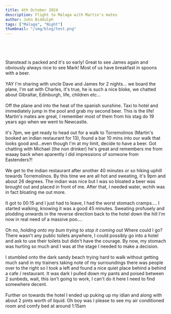 ```yaml
---
title: 4th October 2024
description: Flight to Malaga with Martin's mates
author: John Biddulph
tags: ["Malaga", "Night"]
thumbnail: "/img/blog/test.png"
---
```


<!-- ::callout
---
icon: https://api.iconify.design/mdi:brain.svg
---
_This_ can be rich text with [MarkDown]{.font-bold.bg-yellow-300.px-2.text-yellow-900}! 
:: -->

# 
\
&nbsp;
\
Stanstead is packed and it's so early! Great to see James again and obviously always nice to see Mark! Most of us have breakfast in spoons with a beer.
\
&nbsp;
\
YAY I'm sharing with uncle Dave and James for 2 nights...
we board the plane, I'm sat with Charles, it's true, he is such a nice bloke, we chatted about Gibraltar, Edinburgh, life, children etc...
\
&nbsp;
\
Off the plane and into the heat of the spanish sunshine. Taxi to hotel and immediately jump in the pool and grab my second beer.
This is the life! Martin's mates are great, I remember most of them from his stag do 19 years ago when we went to Newcastle.
\
&nbsp;
\
it's 7pm, we get ready to head out for a walk to Torremolinos (Martin's booked an indian restaurant for 13), found a bar 10 mins into our walk that looks good and...even though I'm at my limit, decide to have a beer. Got chatting with Michael (the non drinker) he's great and remembers me from waaay back when aparently I did impressions of someone from Eastenders?! 
\
&nbsp;
\
We get to the indian restaurant after another 40 minutes or so hiking uphill towards Torremolinos. By this time we are all hot and sweating, it's 9pm and about 26 degrees. The indian was nice but I was so bloated a beer was brought out and placed in front of me. After that, I needed water, wchih was in fact bloating me out more.
\
&nbsp;
\
It got to 00:15 and I just had to leave, I had the worst stomach cramps.... I started walking, knowing it was a good 45 minutes. Sweating profusely and plodding onwards in the reverse direction back to the hotel down the hill I'm now in real need of a massive poo....
\
&nbsp;
\
Oh no, *holding onto my bum trying to stop it coming out* Where could I go? There wasn't any public toilets anywhere, I could possibly go into a hotel and ask to use their toilets but didn't have the courage. By now, my stomach was hurting so much and I was at the stage I needed to make a decision.
\
&nbsp;
\
I stumbled onto the dark sandy beach trying hard to walk without getting much sand in my trainers taking note of my surroundings there was people over to the right so I took a left and found a nice quiet place behind a behind a cafe / restaurant. It was dark I pulled down my pants and poised between 2 sunbeds, wait, this isn't going to work, I can't do it here I need to find somewhere decent.
\
&nbsp;
\
Further on towards the hotel I ended up puking up my idian and along with about 2 pints worth of liquid. Oh boy was I please to see my air conditioned room and comfy bed at around 1:15am